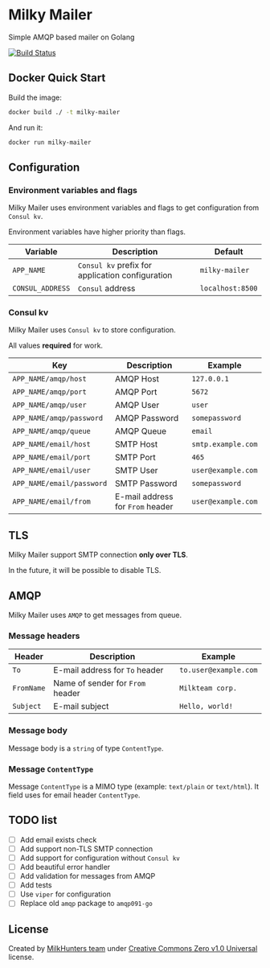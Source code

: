# Milky Mailer
Simple AMQP based mailer on Golang

[![Build Status](https://drone.milkhunters.ru/api/badges/milkhunters/milky-mailer/status.svg?ref=refs/heads/main)](https://drone.milkhunters.ru/milkhunters/milky-mailer)

## Docker Quick Start
Build the image:
```bash
docker build ./ -t milky-mailer
```
And run it:
```bash
docker run milky-mailer
```

## Configuration

### Environment variables and flags
Milky Mailer uses environment variables and flags to get configuration from `Consul kv`.

Environment variables have higher priority than flags.

| Variable         | Description                                      | Default          |
|------------------|--------------------------------------------------|------------------|
| `APP_NAME`       | `Consul kv` prefix for application configuration | `milky-mailer`   |
| `CONSUL_ADDRESS` | `Consul` address                                 | `localhost:8500` |

### Consul kv
Milky Mailer uses `Consul kv` to store configuration.

All values **required** for work.

| Key                       | Description                      | Example            |
|---------------------------|----------------------------------|--------------------|
| `APP_NAME/amqp/host`      | AMQP Host                        | `127.0.0.1`        |
| `APP_NAME/amqp/port`      | AMQP Port                        | `5672`             |
| `APP_NAME/amqp/user`      | AMQP User                        | `user`             |
| `APP_NAME/amqp/password`  | AMQP Password                    | `somepassword`     |
| `APP_NAME/amqp/queue`     | AMQP Queue                       | `email`            |
| `APP_NAME/email/host`     | SMTP Host                        | `smtp.example.com` |
| `APP_NAME/email/port`     | SMTP Port                        | `465`              |
| `APP_NAME/email/user`     | SMTP User                        | `user@example.com` |
| `APP_NAME/email/password` | SMTP Password                    | `somepassword`     |
| `APP_NAME/email/from`     | E-mail address for `From` header | `user@example.com` |


## TLS
Milky Mailer support SMTP connection **only over TLS**.

In the future, it will be possible to disable TLS.

## AMQP
Milky Mailer uses `AMQP` to get messages from queue.

### Message headers

| Header        | Description                      | Example                     |
|---------------|----------------------------------|-----------------------------|
| `To`          | E-mail address for `To` header   | `to.user@example.com`       |
| `FromName`    | Name of sender for `From` header | `Milkteam corp.`            |
| `Subject`     | E-mail subject                   | `Hello, world!`             |

### Message body
Message body is a `string` of type `ContentType`.

### Message `ContentType`
Message `ContentType` is a MIMO type (example: `text/plain` or `text/html`). It field uses for email header `ContentType`. 

## TODO list
- [ ] Add email exists check
- [ ] Add support non-TLS SMTP connection
- [ ] Add support for configuration without `Consul kv`
- [ ] Add beautiful error handler
- [ ] Add validation for messages from AMQP
- [ ] Add tests
- [ ] Use `viper` for configuration
- [ ] Replace old `amqp` package to `amqp091-go`

## License
Created by [MilkHunters team](https://milkhunters.ru) under [Creative Commons Zero v1.0 Universal](https://creativecommons.org/publicdomain/zero/1.0/) license.
